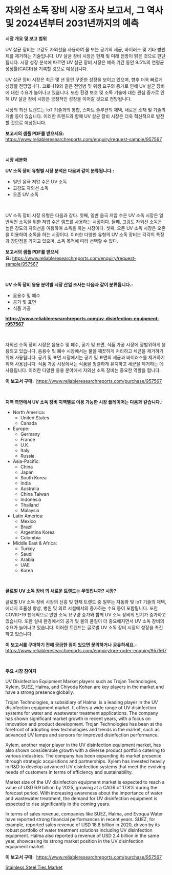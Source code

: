 <p><h1>자외선 소독 장비 시장 조사 보고서, 그 역사 및 2024년부터 2031년까지의 예측</h1></p><p><strong>시장 개요 및 보고 범위</strong></p>
<p><p>UV 살균 장비는 고강도 자외선을 사용하여 물 또는 공기의 세균, 바이러스 및 기타 병원체를 제거하는 기술입니다. UV 살균 장비 시장은 현재 및 미래 전망이 밝은 것으로 판단됩니다. 시장 성장 분석에 따르면 UV 살균 장비 시장은 예측 기간 동안 9.5%의 연평균 성장률(CAGR)을 기록할 것으로 예상됩니다.</p><p>UV 살균 장비 시장은 최근 몇 년 동안 꾸준한 성장을 보이고 있으며, 향후 더욱 빠르게 성장할 전망입니다. 코로나19와 같은 전염병 및 위생 요구의 증가로 인해 UV 살균 장비에 대한 수요가 늘어나고 있습니다. 또한 환경 보호 및 소독 기술에 대한 관심 증가로 인해 UV 살균 장비 시장은 긍정적인 성장을 이어갈 것으로 전망됩니다.</p><p>시장의 최신 트렌드는 IoT 기술과의 통합, 스마트 솔루션의 채택, 새로운 소재 및 기술의 개발 등이 있습니다. 이러한 트렌드와 함께 UV 살균 장비 시장은 더욱 혁신적으로 발전할 것으로 예상됩니다.</p></p>
<p><strong>보고서의 샘플 PDF를 받으세요:</strong> <a href="https://www.reliableresearchreports.com/enquiry/request-sample/957567">https://www.reliableresearchreports.com/enquiry/request-sample/957567</a></p>
<p>&nbsp;</p>
<p><strong>시장 세분화</strong></p>
<p><strong>UV 소독 장비 유형별 시장 분석은 다음과 같이 분류됩니다.:</strong></p>
<p><ul><li>일반 음극 저압 수은 UV 소독</li><li>고강도 자외선 소독</li><li>오존 UV 소독</li></ul></p>
<p>&nbsp;</p>
<p><p>UV 소독 장비 시장 유형은 다음과 같다. 첫째, 일반 음극 저압 수은 UV 소독 시장은 일반적인 소독을 위한 저압 수은 램프를 사용하는 시장이다. 둘째, 고강도 자외선 소독은 높은 강도의 자외선을 이용하여 소독을 하는 시장이다. 셋째, 오존 UV 소독 시장은 오존을 이용하여 소독을 하는 시장이다. 이러한 다양한 유형의 UV 소독 장비는 각각의 특징과 장단점을 가지고 있으며, 소독 목적에 따라 선택할 수 있다.</p></p>
<p><strong>보고서의 샘플 PDF를 받으세요:</strong>&nbsp;<a href="https://www.reliableresearchreports.com/enquiry/request-sample/957567">https://www.reliableresearchreports.com/enquiry/request-sample/957567</a></p>
<p>&nbsp;</p>
<p><strong> UV 소독 장비 응용 분야별 시장 산업 조사는 다음과 같이 분류됩니다.:</strong></p>
<p><ul><li>음용수 및 폐수</li><li>공기 및 표면</li><li>식품 가공</li></ul></p>
<p><strong><a href="https://www.reliableresearchreports.com/uv-disinfection-equipment-r957567">https://www.reliableresearchreports.com/uv-disinfection-equipment-r957567</a></strong></p>
<p>&nbsp;</p>
<p><p>자외선 소독 장비 시장은 음용수 및 폐수, 공기 및 표면, 식품 가공 시장에 광범위하게 응용되고 있습니다. 음용수 및 폐수 시장에서는 물을 깨끗하게 처리하고 세균을 제거하기 위해 사용됩니다. 공기 및 표면 시장에서는 공기 및 표면의 세균과 바이러스를 제거하기 위해 사용됩니다. 식품 가공 시장에서는 식품을 청결하게 유지하고 세균을 제거하는 데 사용됩니다. 이러한 다양한 응용 분야에서 자외선 소독 장비는 중요한 역할을 합니다.</p></p>
<p><strong>이 보고서 구매:</strong>&nbsp; <a href="https://www.reliableresearchreports.com/purchase/957567">https://www.reliableresearchreports.com/purchase/957567</a></p>
<p>&nbsp;</p>
<p><strong>지역 측면에서 UV 소독 장비 지역별로 이용 가능한 시장 플레이어는 다음과 같습니다.:</strong></p>
<p><ul>
    <li>
        North America:
        <ul>
            <li>United States</li>
            <li>Canada</li>
        </ul>
    </li>
    <li>
        Europe:
        <ul>
            <li>Germany</li>
            <li>France</li>
            <li>U.K.</li>
            <li>Italy</li>
            <li>Russia</li>
        </ul>
    </li>
    <li>
        Asia-Pacific:
        <ul>
            <li>China</li>
            <li>Japan</li>
            <li>South Korea</li>
            <li>India</li>
            <li>Australia</li>
            <li>China Taiwan</li>
            <li>Indonesia</li>
            <li>Thailand</li>
            <li>Malaysia</li>
        </ul>
    </li>
    <li>
        Latin America:
        <ul>
            <li>Mexico</li>
            <li>Brazil</li>
            <li>Argentina Korea</li>
            <li>Colombia</li>
        </ul>
    </li>
    <li>
        Middle East & Africa:
        <ul>
            <li>Turkey</li>
            <li>Saudi</li>
            <li>Arabia</li>
            <li>UAE</li>
            <li>Korea</li>
        </ul>
    </li>
    </ul></p>
<p>&nbsp;</p>
<p><strong>글로벌 UV 소독 장비 의 새로운 트렌드는 무엇입니까? 시장?</strong></p>
<p><p>글로벌 UV 소독 장비 시장의 신흥 및 현재 트렌드 중 일부는 자동화 및 IoT 기술의 채택, 에너지 효율성 향상, 병원 및 의료 시설에서의 증가하는 수요 등이 포함됩니다. 또한 COVID-19 팬데믹으로 인한 소독 요구량 증가와 함께 UV 소독 장비의 인기가 증가하고 있습니다. 또한 실내 환경에서의 공기 및 물의 품질이 더 중요해지면서 UV 소독 장비의 수요가 늘어나고 있습니다. 이러한 트렌드는 글로벌 UV 소독 장비 시장의 성장을 촉진하고 있습니다.</p></p>
<p><strong>이 보고서를 구매하기 전에 궁금한 점이 있으면 문의하거나 공유하세요.</strong>- <a href="https://www.reliableresearchreports.com/enquiry/pre-order-enquiry/957567">https://www.reliableresearchreports.com/enquiry/pre-order-enquiry/957567</a></p>
<p>&nbsp;</p>
<p><strong>주요 시장 참여자</strong></p>
<p><p>UV Disinfection Equipment Market players such as Trojan Technologies, Xylem, SUEZ, Halma, and Chiyoda Kohan are key players in the market and have a strong presence globally. </p><p>Trojan Technologies, a subsidiary of Halma, is a leading player in the UV disinfection equipment market. It offers a wide range of UV disinfection systems for water and wastewater treatment applications. The company has shown significant market growth in recent years, with a focus on innovation and product development. Trojan Technologies has been at the forefront of adopting new technologies and trends in the market, such as advanced UV lamps and sensors for improved disinfection performance.</p><p>Xylem, another major player in the UV disinfection equipment market, has also shown considerable growth with a diverse product portfolio catering to various industries. The company has been expanding its market presence through strategic acquisitions and partnerships. Xylem has invested heavily in R&D to develop advanced UV disinfection systems that meet the evolving needs of customers in terms of efficiency and sustainability.</p><p>Market size of the UV disinfection equipment market is expected to reach a value of USD 6.9 billion by 2025, growing at a CAGR of 17.8% during the forecast period. With increasing awareness about the importance of water and wastewater treatment, the demand for UV disinfection equipment is expected to rise significantly in the coming years.</p><p>In terms of sales revenue, companies like SUEZ, Halma, and Evoqua Water have reported strong financial performances in recent years. SUEZ, for example, reported sales revenue of USD 18.8 billion in 2020, driven by its robust portfolio of water treatment solutions including UV disinfection equipment. Halma also reported a revenue of USD 2.4 billion in the same year, showcasing its strong market position in the UV disinfection equipment market.</p></p>
<p><strong>이 보고서 구매:</strong>&nbsp;&nbsp;<a href="https://www.reliableresearchreports.com/purchase/957567">https://www.reliableresearchreports.com/purchase/957567</a></p>
<p><p><a href="https://funky-papaya-cf4.notion.site/Stainless-Steel-Ties-Market-Size-Growth-and-Forecast-from-2024-2031-4dff6da5bbe54f7a89b16ee95252edb3">Stainless Steel Ties Market</a></p></p>